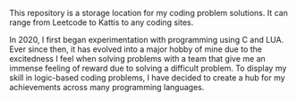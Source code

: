 This repository is a storage location for my coding problem solutions. It can range from Leetcode to Kattis to any coding sites. 

In 2020, I first began experimentation with programming using C and LUA. Ever since then, it has evolved into a major hobby of mine due to the excitedness I feel when solving problems with a team that give me an immense feeling of reward due to solving a difficult problem. To display my skill in logic-based coding problems, I have decided to create a hub for my achievements across many programming languages.
